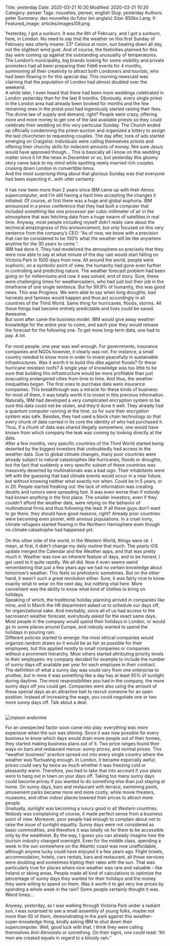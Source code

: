 Title: yesterday
Date: 2020-03-21 10:20
Modified: 2020-03-21 10:20
Category: penser
Tags: nouvelles, penser, english
Slug: yesterday
Authors: peter
Summary: des nouvelles du futur (en anglais)
Size: 850ko
Lang: fr
Featured_image: articles/images/09.png


Yesterday, I got a sunburn.
It was the 6th of February, and I got a sunburn, here, in London. No need to say that the weather on this first Sunday of February was utterly insane: 23° Celsius at noon, sun beating down all day, not the slightest wind gust. And of course, the festivities planned for this day were coming up against the outstanding unusuality of temperatures. The London’s municipality, big brands looking for some visibility and private promoters had all been preparing their Feb6 events for 4 months, summoning all their creativity to attract both Londoners and tourists, who had been flowing in for this special day. This morning newscast was claiming that the population of London had almost doubled over the weekend.</br>
A while later, I even heard that there had been more weddings celebrated in London yesterday than for the last 6 months. Obviously, every single priest in the London area had already been booked for months and the few remaining ones in the priest pool had ingeniously started raising their fees. The divine law of supply and demand, right? People went crazy, offering more and more money to get one of the last available priests so they could celebrate their wedding on this very particular Sunday. The Church ended up officially condemning the priest-auction and organized a lottery to assign the last churchmen to requesting couples. The day after, tons of ads started emerging on Craigslist: individuals were calling themselves priests and offering their churchy skills for indecent amounts of money. Not sure Jesus would have approved though... This is basically all I know on this wedding matter since it hit the news in December or so, but yesterday this gloomy story came back to my mind while spotting newly married rich couples cruising down London in convertible limos.</br>
And the most surprising thing about that glorious Sunday was that everyone had been expecting it...with utter certainty.</br></br>
It has now been more than 2 years since IBM came up with their Atmos supercomputer, and I’m still having a hard time accepting the changes it initiated. Of course, at first there was a huge and global euphoria. IBM announced in a press conference that they had built a computer that included something like one processor per cubic millimeter of air in the atmosphere that was fetching data from a huge swarm of satellites in real time. Anyway, most people including myself didn’t really care about the technical amazingness of this announcement, but only focused on this very
sentence from the company’s CEO: “As of now, we know with a precision that can be considered to be 100% what the weather will be like anywhere anytime for the 30 years to come.”.</br>
IBM had done it. They had modelized the atmosphere so precisely that they were now able to say at what minute of the day rain would start falling on Victoria Park in 1500 days from now. All around the world, people were euphoric; on a symbolic point of view, the humanity had gone even further in controlling and predicting nature. The weather forecast problem had been going on for millenniums and now it was solved, end of story. Sure, these were challenging times for weathercasters, who had just lost their job in the timeframe of one single sentence. But for 99.9% of humanity, this was good news. This was Progress. We were able to say when long droughts, bad harvests and famines would happen and thus act accordingly in all countries of the Third World. Same thing for hurricanes, floods, storms. All these things had become entirely predictable and lives could be saved. Awesome.</br>
But soon after came the business model. IBM would give away weather knowledge for the entire year to come, and each year they would release the forecast for the following one. To get more long-term data, one had to pay. A lot.</br></br>
For most people, one year was well enough. For governments, insurance companies and NGOs however, it clearly was not. For instance, a small country needed to know more in order to invest peacefully in sustainable infrastructures. Was it worth it to build this dike against floods? Or these hurricane resistant roofs? A single year of knowledge was too little to be sure that building this infrastructure would be more profitable than just evacuating endangered cities from time to time. And thus, the weather inequalities began. The first ones to purchase data were insurance companies. This breakthrough was a miracle for these kinds of business: for most of them, it was totally worth it to invest in this precious information. Naturally, IBM had developed a very complicated encryption system to be sure this data could not be stolen, and they’d done it well. They already had a quantum computer running at the time, so for sure their encryption system was safe. Besides, they had used a block chain technology so that every chunk of data carried in its core the identity of who had purchased it. Thus, if a chunk of data was shared illegally somewhere, one would have known from which company the leak was coming by looking directly at the data.</br>
After a few months, very specific countries of the Third World started being deserted by the biggest investors that undoubtedly had access to the weather data. Due to global climate changes, many poor countries were already subject to natural catastrophes like hurricanes, floods or droughts, but the fact that suddenly a very specific subset of those countries was massively deserted by multinationals was a bad sign. Their inhabitants were left with the guessing that bad climate events would occur in a near future, but without knowing neither what exactly nor when. Could be in 5 years, or in 20. People started freaking out: the lack of information was creating doubts and rumors were spreading fast. It was even worse than if nobody had known anything in the first place. The smaller investors, even if they couldn’t afford the weather data, were relying on the behavior of multinational firms and thus following the lead. If all these guys don’t want to go there, they should have good reasons, right? Already poor countries were becoming even poorer, with anxious populations. In a cruel irony, climate refugees started flowing in the Northern Hemisphere even though no climate catastrophe had happened yet.</br></br>
On this other side of the world, in the Western World, things were ok. I mean, at first, it didn’t change my daily routine that much. The yearly iOS update merged the Calendar and the Weather apps, and that was pretty much it. Weather was now an inherent feature of days, and to be honest, I got used to it quite rapidly. We all did. Now it even seems weird remembering that just a few years ago we had no certain knowledge about tomorrow’s weather. This feels so prehistoric sometimes. But on the other hand, it wasn’t such a great revolution either. Sure, it was fairly nice to know exactly what to wear on the next day, but nothing vital here. More convenient was the ability to know what kind of clothes to bring on holidays.</br>
Speaking of which, the traditional holiday planning arrived in companies like mine, and in March the HR department asked us to schedule our days off, for organizational sake. And inevitably, since all of us had access to the sacrosanct weather forecast, everybody asked for the exact same days. Most people in the company would spend their holidays in London, or would go to some places around Europe, and nobody wanted to spend the holidays in pouring rain.</br>
Different policies started to emerge: the most ethical companies would organize random draws so it would be as fair as possible for their employees, but this applied mostly to small companies or companies without a prominent hierarchy. Most others started attributing priority levels to their employees: my company decided for example to include the number of sunny days off available per year for each employee in their contract. The definition of what a sunny day was could vary from one enterprise to another, but in mine it was something like a day has at least 95% of sunlight during daytime. The most responsibilities you had in the company, the more sunny days off you could get. Companies were also using the amount of these special days as an attractive bait to recruit someone for an open position. Instead of increasing the wage, you could negotiate one or two more sunny days off. Talk about a deal.</br></br>

![maison endormie]({static}/articles/images/09.png)

For an unexpected factor soon came into play: everything was more expensive when the sun was shining. Since it was now possible for every business to know which days would drain more people out of their homes, they started making business plans out of it. Two price ranges found their ways on bars and restaurant menus: sunny prices, and normal prices. This “weather business” practice spread out into every single country where the weather was fluctuating enough. In London, it became especially awful; prices could vary by twice as much whether it was freezing cold or pleasantly warm. Therefore, you had to take that into account if your plans were to hang out in town on your days off. Taking too many sunny days could become pricey if you wanted to do something else than just staying at home. On sunny days, bars and restaurant with terrace, swimming pools, amusement parks became more and more costly, while movie theaters, museums, and other indoor places lowered their prices to attract more people.</br>
Gradually, sunlight was becoming a luxury good in all Western countries. Nobody was complaining of course, it made perfect sense from a business point of view. Moreover, poor people had enough to complain about not to raise the issue of sunlight equality. Sunny days were not considered as basic commodities, and therefore it was totally ok for them to be accessible only by the wealthiest. By the way, I guess you can already imagine how the tourism industry changed overnight. Even for the middle class, spending a week in the sun somewhere on the Atlantic coast was now unaffordable, although anyone lucky could have enjoyed it a few years ago. Flight tickets, accommodation, hotels, cars rentals, bars and restaurant, all those services were doubling and sometimes tripling their rates with the sun. That was particularly true for places where nice weather was rare and valuable – like Ireland or skiing areas. People made all kind of calculations to optimize the percentage of sunny days they wanted for their holidays and the money they were willing to spend on them. Was it worth it to get very low prices by spending a whole week in the rain? Some people certainly thought it was. Weird times...</br></br>
Anyway, yesterday, as I was walking through Victoria Park under a radiant sun, I was surprised to see a small assembly of young folks, maybe not more than 50 of them, demonstrating in the park against this weather-super-knowledge thing, kindly asking IBM to shut down their supercomputer. Well, good luck with that. I think they were calling themselves Anti-Atmosists or something. On their signs, one could read: “All men are created equals in regard to a bloody rain.”